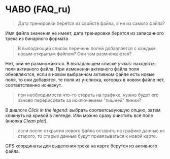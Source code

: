 ﻿# ЧАВО (FAQ_ru)

> Дата тренировки берется из свойств файла, а не из самого файла?

Имя файла  значения не имеет, дата тренировки берется из  записанного трека из бинарного формата

> В выпадающий список перечень полей добавляется с каждым новым открытым файлом? Они там размножаются?

Нет, они не размножаются. В выпадающем списке _y-axis:_ находятся поля  активного  файла. При изменении активного  файла поля обновляются, если в новом выбранном активном файле есть новые поля, то они добавятся, те поля из y-списка, которых в новом файле нет, соответственно исчезнут.

> при необходимости что-то стереть на графике, нужно будет его заново перерисовать за исключением "лишней" линии?

В диалоге  _Click in the legend:_ выбрать соответсьвуюшую опцию, затем кликнуть на кривой в легенде.  Или можно сразу очистить всё поле (кнопка _Clean plot_).

> если после открытия нового файла оставить на графике данные из старого, то старые данные будут привязываться к новой карте.

GPS координаты  для выделения трека на карте берутся из активного файла.
